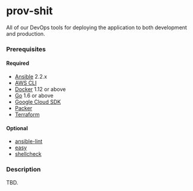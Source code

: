 # prov-shit

All of our DevOps tools for deploying the application to both development and production.

### Prerequisites

#### Required

- [Ansible](https://ansible.com) 2.2.x
- [AWS CLI](https://aws.amazon.com/cli)
- [Docker](https://docker.com) 1.12 or above
- [Go](https://golang.org) 1.6 or above
- [Google Cloud SDK](https://cloud.google.com/sdk/gcloud)
- [Packer](https://packer.io)
- [Terraform](https://terraform.io)

#### Optional

- [ansible-lint](https://github.com/willthames/ansible-lint)
- [easy](https://github.com/kpashka/easy)
- [shellcheck](https://www.shellcheck.net)

### Description

TBD.
